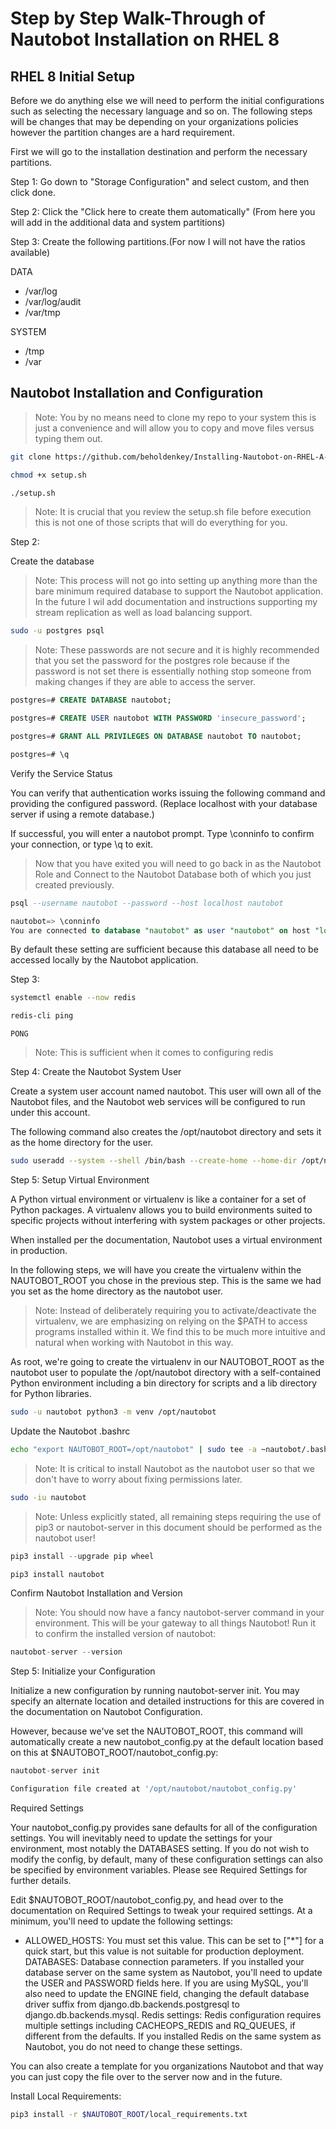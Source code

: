 # Step by Step Walk-Through of Nautobot Installation on RHEL 8

## RHEL 8 Initial Setup

Before we do anything else we will need to perform the initial configurations such as selecting the necessary language and so on. The following steps will be changes that may be depending on your organizations policies however the partition changes are a hard requirement.

First we will go to the installation destination and perform the necessary partitions.

Step 1: Go down to "Storage Configuration" and select custom, and then click done.

Step 2: Click the "Click here to create them automatically" (From here you will add in the additional data and system partitions)

Step 3: Create the following partitions.(For now I will not have the ratios available)

DATA

- /var/log
- /var/log/audit
- /var/tmp

SYSTEM

- /tmp
- /var

## Nautobot Installation and Configuration

>Note: You by no means need to clone my repo to your system this is just a convenience and will allow you to copy and move files versus typing them out.

```bash
git clone https://github.com/beholdenkey/Installing-Nautobot-on-RHEL-A-Complete-Walk-Through.git
```

```bash
chmod +x setup.sh
```

```bash
./setup.sh
```

>Note: It is crucial that you review the setup.sh file before execution this is not one of those scripts that will do everything for you.

Step 2:

Create the database
>Note: This process will not go into setting up anything more than the bare minimum required database to support the Nautobot application. In the future I wil add documentation and instructions supporting my stream replication as well as load balancing support.

```bash
sudo -u postgres psql
```

>Note: These passwords are not secure and it is highly recommended that you set the password for the postgres role because if the password is not set there is essentially nothing stop someone from making changes if they are able to access the server.

```SQL
postgres=# CREATE DATABASE nautobot;
```

```SQL
postgres=# CREATE USER nautobot WITH PASSWORD 'insecure_password';
```

```SQL
postgres=# GRANT ALL PRIVILEGES ON DATABASE nautobot TO nautobot;
```

```SQL
postgres=# \q
```

Verify the Service Status

You can verify that authentication works issuing the following command and providing the configured password. (Replace localhost with your database server if using a remote database.)

If successful, you will enter a nautobot prompt. Type \conninfo to confirm your connection, or type \q to exit.

>Now that you have exited you will need to go back in as the Nautobot Role and Connect to the Nautobot Database both of which you just created previously.

```SQL
psql --username nautobot --password --host localhost nautobot
```

```SQL
nautobot=> \conninfo
You are connected to database "nautobot" as user "nautobot" on host "localhost" (address "127.0.0.1") at port "5432".
```

By default these setting are sufficient because this database all need to be accessed locally by the Nautobot application.

Step 3:

```bash
systemctl enable --now redis
```

```bash
redis-cli ping
```

```redis
PONG
```

>Note: This is sufficient when it comes to configuring redis

Step 4: Create the Nautobot System User

Create a system user account named nautobot. This user will own all of the Nautobot files, and the Nautobot web services will be configured to run under this account.

The following command also creates the /opt/nautobot directory and sets it as the home directory for the user.

```bash
sudo useradd --system --shell /bin/bash --create-home --home-dir /opt/nautobot nautobot
```

Step 5: Setup Virtual Environment

A Python virtual environment or virtualenv is like a container for a set of Python packages. A virtualenv allows you to build environments suited to specific projects without interfering with system packages or other projects.

When installed per the documentation, Nautobot uses a virtual environment in production.

In the following steps, we will have you create the virtualenv within the NAUTOBOT_ROOT you chose in the previous step. This is the same we had you set as the home directory as the nautobot user.

>Note: Instead of deliberately requiring you to activate/deactivate the virtualenv, we are emphasizing on relying on the $PATH to access programs installed within it. We find this to be much more intuitive and natural when working with Nautobot in this way.

As root, we're going to create the virtualenv in our NAUTOBOT_ROOT as the nautobot user to populate the /opt/nautobot directory with a self-contained Python environment including a bin directory for scripts and a lib directory for Python libraries.

```bash
sudo -u nautobot python3 -m venv /opt/nautobot
```

Update the Nautobot .bashrc

```bash
echo "export NAUTOBOT_ROOT=/opt/nautobot" | sudo tee -a ~nautobot/.bashrc
```

>Note: It is critical to install Nautobot as the nautobot user so that we don't have to worry about fixing permissions later.

```bash
sudo -iu nautobot
```

>Note: Unless explicitly stated, all remaining steps requiring the use of pip3 or nautobot-server in this document should be performed as the nautobot user!

```python
pip3 install --upgrade pip wheel
```

```python
pip3 install nautobot
```

Confirm Nautobot Installation and Version
>Note: You should now have a fancy nautobot-server command in your environment. This will be your gateway to all things Nautobot! Run it to confirm the installed version of nautobot:

```python
nautobot-server --version
```

Step 5: Initialize your Configuration

Initialize a new configuration by running nautobot-server init. You may specify an alternate location and detailed instructions for this are covered in the documentation on Nautobot Configuration.

However, because we've set the NAUTOBOT_ROOT, this command will automatically create a new nautobot_config.py at the default location based on this at $NAUTOBOT_ROOT/nautobot_config.py:

```python
nautobot-server init
```

```bash
Configuration file created at '/opt/nautobot/nautobot_config.py'
```

Required Settings

Your nautobot_config.py provides sane defaults for all of the configuration settings. You will inevitably need to update the settings for your environment, most notably the DATABASES setting. If you do not wish to modify the config, by default, many of these configuration settings can also be specified by environment variables. Please see Required Settings for further details.

Edit $NAUTOBOT_ROOT/nautobot_config.py, and head over to the documentation on Required Settings to tweak your required settings. At a minimum, you'll need to update the following settings:

- ALLOWED_HOSTS: You must set this value. This can be set to ["*"] for a quick start, but this value is not suitable for production deployment.
    DATABASES: Database connection parameters. If you installed your database server on the same system as Nautobot, you'll need to update the USER and PASSWORD fields here. If you are using MySQL, you'll also need to update the ENGINE field, changing the default database driver suffix from django.db.backends.postgresql to django.db.backends.mysql.
    Redis settings: Redis configuration requires multiple settings including CACHEOPS_REDIS and RQ_QUEUES, if different from the defaults. If you installed Redis on the same system as Nautobot, you do not need to change these settings.

You can also create a template for you organizations Nautobot and that way you can just copy the file over to the server now and in the future.

Install Local Requirements:

```bash
pip3 install -r $NAUTOBOT_ROOT/local_requirements.txt
```
